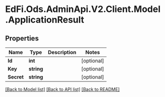 # EdFi.Ods.AdminApi.V2.Client.Model.ApplicationResult

## Properties

Name | Type | Description | Notes
------------ | ------------- | ------------- | -------------
**Id** | **int** |  | [optional] 
**Key** | **string** |  | [optional] 
**Secret** | **string** |  | [optional] 

[[Back to Model list]](../../README.md#documentation-for-models) [[Back to API list]](../../README.md#documentation-for-api-endpoints) [[Back to README]](../../README.md)

